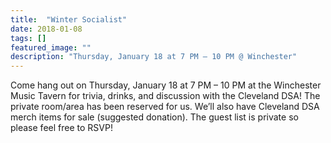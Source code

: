 ```yaml
---
title:  "Winter Socialist"
date: 2018-01-08
tags: []
featured_image: ""
description: "Thursday, January 18 at 7 PM – 10 PM @ Winchester"
---
```


Come hang out on Thursday, January 18 at 7 PM – 10 PM at the Winchester Music Tavern for trivia, drinks, and discussion with the Cleveland DSA! The private room/area has been reserved for us. We’ll also have Cleveland DSA merch items for sale (suggested donation). The guest list is private so please feel free to RSVP!
